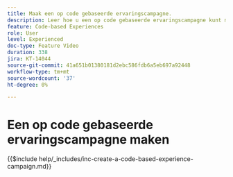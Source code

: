 ```yaml
---
title: Maak een op code gebaseerde ervaringscampagne.
description: Leer hoe u een op code gebaseerde ervaringscampagne kunt maken om personalisatie te schalen met ondersteuning voor implementatiemethoden op server-side, API- of SDK-basis, zodat deze naadloos kunnen worden geïntegreerd met ontwikkelomgevingen.
feature: Code-based Experiences
role: User
level: Experienced
doc-type: Feature Video
duration: 338
jira: KT-14044
source-git-commit: 41a651b01380181d2ebc586fdb6a5eb697a92448
workflow-type: tm+mt
source-wordcount: '37'
ht-degree: 0%

---
```



# Een op code gebaseerde ervaringscampagne maken

{{$include help/_includes/inc-create-a-code-based-experience-campaign.md}}
